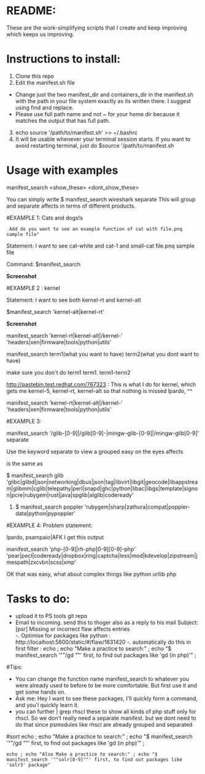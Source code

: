 # README:

These are the work-simplifying scripts that I create and keep improving which keeps us improving.

# Instructions to install:
1. Clone this repo
2. Edit the manifest.sh file
  - Change just the two manifest_dir and containers_dir in the manifest.sh  with the path in your file system exactly as its written there. I suggest using find and replace.
  - Please use full path name and not ~ for your home dir because it matches the output that has full path.
3. echo source '/path/to/manifest.sh' >> ~/.bashrc
4. It will be usable whenever your terminal session starts. If you want to avoid restarting terminal,   just do $source '/path/to/manifest.sh

# Usage with examples

manifest_search <show_these> <dont_show_these>

You can simply write
$ manifest_search wireshark separate
This will group and separate affects in terms of different products.

#EXAMPLE 1: Cats and dogs!s

     Add do you want to see an example function of cat with file.pnq sample file"

Statement: I want to see cat-white and cat-1 and small-cat
file.pnq sample file

Command:
$manifest_search

**Screenshot**

#EXAMPLE 2 : kernel

Statement: I want to see both kernel-rt and kernel-alt

$manifest_search 'kernel-alt|kernel-rt'

**Screenshot**

manifest_search 'kernel-rt|kernel-alt|/kernel-' 'headers|xen|firmware|tools|python|utils'

manifest_search term1(what you want to have) term2(what you dont want to have)

make sure you don't do term1 term1. term1-term2

http://pastebin.test.redhat.com/767323 : This is what I do for kernel, which gets me kernel-5, kernel-rt, kernel-alt so that nothing is missed
lpardo, ^^

manifest_search 'kernel-rt|kernel-alt|/kernel-' 'headers|xen|firmware|tools|python|utils'

#EXAMPLE 3:

manifest_search '/glib-[0-9]|/glib[0-9]-|mingw-glib-[0-9]|/mingw-glib[0-9]'  separate

Use the keyword separate to view a grouped easy on the eyes affects

is the same as

$ manifest_search glib 'glibc|glibd|json|networking|dbus|json|tag|libvirt|libgit|geocode|libappstream|glibmm|cglib|telepathy|perl|snapd|ghc|python|libac|libgs|template|signon|pcre|rubygem|rust|java|spglib|alglib|codeready'

1. $ manifest_search poppler 'rubygem|sharp|zathura|compat|poppler-data|python|pypoppler'

#EXAMPLE 4:
Problem statement:

lpardo, psampaio|AFK I get this output

manifest_search  'php-[0-9]|rh-php[0-9][0-9]-php' 'pear|pecl|codeready|dropbox|ring|captcha|less|mod|kdevelop|zipstream|jmespath|zxcvbn|scss|xmp'

OK that was easy, what about complex things like python urllib php

# Tasks to do:
- upload it to PS tools git repo
- Email to incoming. send this to thoger also as a reply to his mail Subject: [psr] Missing or incorrect flaw affects entries  
-. Optimise for packages like python : http://localhost:5600/static/#/flaw/1631420
-.    automatically do this in first filter :  echo ; echo "Make a practice to search:" ; echo "$ manifest_search '""/gd ""' first, to find out packages like 'gd (in php)'" ;

#Tips:
  - You can change the function name manifest_search to whatever you were already used to before to be more comfortable. But first use it and get some hands on.
  - Ask me: Hey I want to see these packages, I'll quickly form a command, and you'l quickly learn it.
  - you can further | grep rhscl these to show all kinds of php stuff only for rhscl. So we don't really need a separate manifest. but we dont need to do that since psmodules like rhscl are already grouped and separated

#sort
    echo ; echo "Make a practice to search:" ; echo "$ manifest_search '""/gd ""' first, to find out packages like 'gd (in php)'" ;

    echo ; echo "Also Make a practice to search:" ; echo "$ manifest_search '""solr[0-9]""' first, to find out packages like 'solr3' package"

